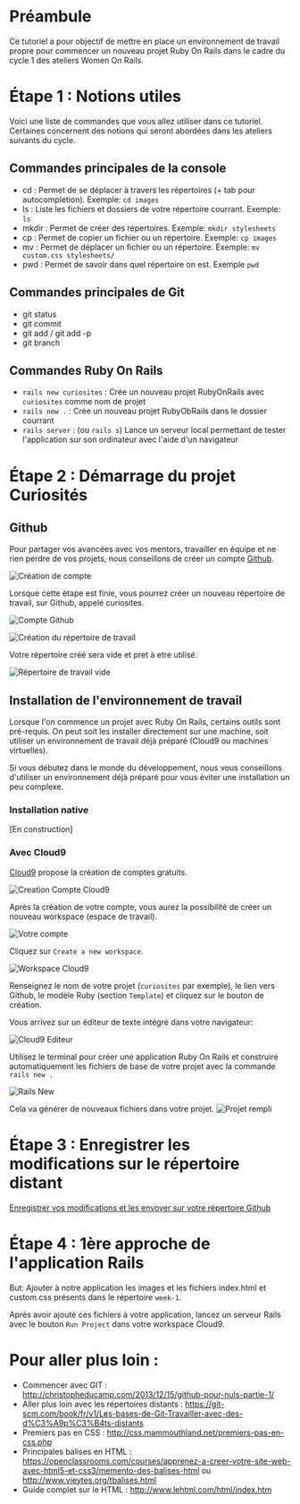 # Préambule

Ce tutoriel a pour objectif de mettre en place un environnement de travail propre pour commencer un nouveau projet Ruby On Rails dans le cadre du cycle 1 des ateliers Women On Rails.

# Étape 1 : Notions utiles

Voici une liste de commandes que vous allez utiliser dans ce tutoriel. Certaines concernent des notions qui seront abordées dans les ateliers suivants du cycle.

## Commandes principales de la console

- cd : Permet de se déplacer à travers les répertoires (+ tab pour autocompletion). Exemple: ``` cd images ```
- ls : Liste les fichiers et dossiers de votre répertoire courrant. Exemple: ``` ls ```
- mkdir : Permet de créer des répertoires. Exemple: ``` mkdir stylesheets ```
- cp : Permet de copier un fichier ou un répertoire. Exemple: ``` cp images ```
- mv : Permet de déplacer un fichier ou un répertoire. Exemple: ``` mv custom.css stylesheets/ ```
- pwd : Permet de savoir dans quel répertoire on est. Exemple ``` pwd ```

## Commandes principales de Git

- git status
- git commit
- git add / git add -p
- git branch

## Commandes Ruby On Rails

- ```rails new curiosites``` : Crée un nouveau projet RubyOnRails avec ```curiosites``` comme nom de projet
- ```rails new .``` : Crée un nouveau projet RubyObRails dans le dossier courrant
- ```rails server``` : (ou ```rails s```) Lance un serveur local permettant de tester l'application sur son ordinateur avec l'aide d'un navigateur

# Étape 2 : Démarrage du projet Curiosités

## Github

Pour partager vos avancées avec vos mentors, travailler en équipe et ne rien perdre de vos projets, nous conseillons de créer un compte [Github](https://github.com/join?source=header-home).

![Création de compte](/images/readme/github_creation.png)

Lorsque cette étape est finie, vous pourrez créer un nouveau répertoire de travail, sur Github, appelé curiosites.

![Compte Github](/images/readme/github_creation_repertoire.png)

![Création du répertoire de travail](/images/readme/nommage_repertoire.png)

Votre répertoire créé sera vide et pret à etre utilisé.

![Répertoire de travail vide](/images/readme/repertoire_cree.png)

## Installation de l'environnement de travail

Lorsque l'on commence un projet avec Ruby On Rails, certains outils sont pré-requis. On peut soit les installer directement sur une machine, soit utiliser un environnement de travail déjà préparé (Cloud9 ou machines virtuelles).

Si vous débutez dans le monde du développement, nous vous conseillons d'utiliser un environnement déjà préparé pour vous éviter une installation un peu complexe.

### Installation native

[En construction]

### Avec Cloud9

[Cloud9](https://c9.io/signup) propose la création de comptes gratuits.

![Creation Compte Cloud9](/images/readme/cloud9_creation_compte.png)

Après la création de votre compte, vous aurez la possibilité de créer un nouveau workspace (espace de travail).

![Votre compte](/images/readme/cloud9_creation_workspace.png)

Cliquez sur ``` Create a new workspace ```.

![Workspace Cloud9](/images/readme/lien_cloud9_github.png)

Renseignez le nom de votre projet (``` curiosites ``` par exemple), le lien vers Github, le modèle Ruby (section ```Template```) et cliquez sur le bouton de création.

Vous arrivez sur un éditeur de texte intégré dans votre navigateur:

![Cloud9 Editeur](/images/readme/workspace_vide.png)

Utilisez le terminal pour créer une application Ruby On Rails et construire automatiquement les fichiers de base de votre projet avec la commande ``` rails new . ```

![Rails New](/images/readme/rails_new.png)

Cela va générer de nouveaux fichiers dans votre projet.
![Projet rempli](/images/readme/projet_rempli.png)

# Étape 3 : Enregistrer les modifications sur le répertoire distant

[Enregistrer vos modifications et les envoyer sur votre répertoire Github](https://women-on-rails.github.io/guide/push_project)

# Étape 4 : 1ère approche de l'application Rails

But: Ajouter à notre application les images et les fichiers index.html et custom.css présents dans le répertoire ```week-1```.

Après avoir ajouté ces fichiers à votre application, lancez un serveur Rails avec le bouton ``` Run Project ``` dans votre workspace Cloud9.

# Pour aller plus loin :
- Commencer avec GIT : http://christopheducamp.com/2013/12/15/github-pour-nuls-partie-1/
- Aller plus loin avec les répertoires distants : https://git-scm.com/book/fr/v1/Les-bases-de-Git-Travailler-avec-des-d%C3%A9p%C3%B4ts-distants
- Premiers pas en CSS : http://css.mammouthland.net/premiers-pas-en-css.php
- Principales balises en HTML : https://openclassrooms.com/courses/apprenez-a-creer-votre-site-web-avec-html5-et-css3/memento-des-balises-html ou http://www.vieytes.org/tbalises.html
- Guide complet sur le HTML : http://www.lehtml.com/html/index.htm